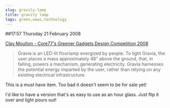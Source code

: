 ```yaml
---
slug: gravity-lamp
title: gravity lamp
tags: green,news,technology
---
```


##17:57 Thursday 21 February 2008

  
[Clay Moulton - Core77's Greener Gadgets Design Competition 2008](http://www.core77.com/competitions/greenergadgets/projects/4306/)   


> Gravia is an LED-lit floorlamp energized by people. To light Gravia, the user places a mass approximately 48" above the ground, that, in falling, powers a mechanism, generating electricity. Gravia harnesses the potential energy imparted by the user, rather than relying on any existing electrical infrastructure.  


  
  
This is a must have item. Too bad it doesn't seem to be for sale yet!  
  
I'd like to have a version that's as easy to use as an hour glass. Just flip it over and light pours out!  

